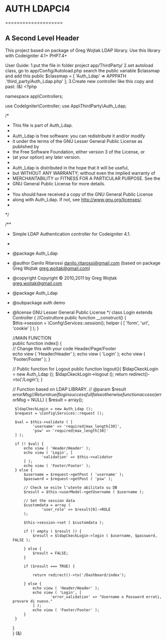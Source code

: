 # AUTH LDAPCI4
====================

A Second Level Header
---------------------

This project based on package of Greg Wojtak LDAP library.
Use this library with Codeigniter 4.1+ PHP7.4+

User Guide: 
1.put the file in folder project app/ThirdParty/
2.set autoload class, go to app/Config/Autoload.php search the public variable $classmap and add this
public $classmap = [
'Auth_Ldap' => APPPATH .'third_party/Auth_Ldap.php'
];
3.Create new controller like this copy and past:
(&) <?php

namespace app\Controllers;

use CodeIgniter\Controller;
use App\ThirdParty\Auth_Ldap;

/*
 * This file is part of Auth_Ldap.
 *
 * Auth_Ldap is free software: you can redistribute it and/or modify
 * it under the terms of the GNU Lesser General Public License as published by
 * the Free Software Foundation, either version 3 of the License, or
 * (at your option) any later version.
 *
 * Auth_Ldap is distributed in the hope that it will be useful,
 * but WITHOUT ANY WARRANTY; without even the implied warranty of
 * MERCHANTABILITY or FITNESS FOR A PARTICULAR PURPOSE. See the
 * GNU General Public License for more details.
 *
 * You should have received a copy of the GNU General Public License
 * along with Auth_Ldap. If not, see <http://www.gnu.org/licenses/>.
 *
 */

/**
 * Simple LDAP Authentication controller for Codeigniter 4.1.
 *
 * @package Auth_Ldap
 * @author Danilo Ritarossi danilo.ritarossi@gmail.com (based on package Greg Wojtak <greg.wojtak@gmail.com>)
 * @copyright Copyright © 2010,2011 by Greg Wojtak <greg.wojtak@gmail.com>
 * @package Auth_Ldap
 * @subpackage auth demo
 * @license GNU Lesser General Public License
 */
class Login extends Controller {
	//Costruttore
	public function __construct() {		
		$this->session = \Config\Services::session();
		helper ( [ 
				'form',
				'url',
				'cookie'
		] );
	}

	//MAIN FUNCTION	 
	public function index() {	
	 // Change this with your code Header/Page/Footer	
		echo view ( 'Header/Header' );
		echo view ( 'Login' );
		echo view ( 'Footer/Footer' );
	}

	// Public function for Logout
	public function logout(){
		$ldapCkeckLogin = new Auth_Ldap ();
		$ldapCkeckLogin->logout ();
		return redirect()->to('/Login'); 
	}
	
	
	// Function based on LDAP LIBRARY.
	// @param $result $errorMsg
	//  	Return true if login successfull false otherwise
	function access($errorMsg = NULL) {
		$result = array();
	
		$ldapCkeckLogin = new Auth_Ldap ();
		$request = \Config\Services::request ();

		$val = $this->validate ( [ 
				'username' => 'required|max_length[30]',
				'psw' => 'required|max_length[30]'
		] );

		if (! $val) {
			echo view ( 'Header/Header' );
			echo view ( 'Login', [ 
					'validation' => $this->validator
			] );
			echo view ( 'Footer/Footer' );
		} else {
			$username = $request->getPost ( 'username' );
			$password = $request->getPost ( 'psw' );

			// Check se esite l'utente abilitato su DB
			$result = $this->userModel->getUsername ( $username );
			
			// Set the session data
			$customdata = array (
					'user_role' => $result[0]->ROLE
			);
			
			$this->session->set ( $customdata );			
			
			if (! empty ( $result )) {
				$result = $ldapCkeckLogin->login ( $username, $password, FALSE );				
				
			} else {
				$result = FALSE;
			}

			if ($result === TRUE) {				
				
				return redirect()->to('/Dashboard/index'); 
				
			} else {
				echo view ( 'Header/Header' );
				echo view ( 'Login', [ 
						'error_validation' => "Username o Password errati, provare di nuovo."
				] );
				echo view ( 'Footer/Footer' );
			}
		}		
	}	
}
(&)
